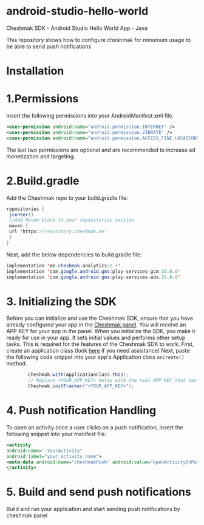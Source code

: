 # android-studio-hello-world
Cheshmak SDK - Android Studio Hello World App - Java

This repository shows how to configure cheshmak for minumum usage to be able to send push notifications


# Installation

# 1.Permissions

Insert the following permissions into your AndroidManifest.xml file.

```xml
​<uses-permission android:name="android.permission.INTERNET" />​
​<uses-permission android:name="android.permission.VIBRATE" />​
<uses-permission android:name="android.permission.ACCESS_FINE_LOCATION" />
```
The last two permissions are optional and are recommended to increase ad monetization and targeting.

# 2.Build.gradle
Add the Cheshmak repo to your build.gradle file:

```java
repositories {
 jcenter()
 //Add Maven block to your repositories section
 maven {
 url 'https://repository.cheshmak.me'
 }
}
```

Next, add the below dependencies to build.gradle file:

```java
implementation 'me.cheshmak:analytics:2.+'
implementation 'com.google.android.gms:play-services-gcm:16.0.0'
implementation 'com.google.android.gms:play-services-ads:16.0.0'
```

 # 3. Initializing the SDK
 Before you can initialize and use the Cheshmak SDK, ensure that you have already configured your app in the [Cheshmak panel](https://panel.cheshmak.me). You will receive an APP KEY for your app in the panel.
When you initialize the SDK, you make it ready for use in your app. It sets initial values and performs other setup tasks. This is required for the features of the Cheshmak SDK to work.
First, create an application class (look [here](https://stackoverflow.com/questions/12834379/extending-android-application-class) if you need assistance)
Next, paste the following code snippet into your app's Application class ```onCreate()``` method.
```java
        Cheshmak.with(ApplicationClass.this);
        // Replace <YOUR_APP_KEY> below with the real APP KEY that has been provided in the panel
        Cheshmak.initTracker("<YOUR_APP_KEY>");
```


# 4. Push notification Handling

To open an activity once a user clicks on a push notification, insert the following snippet into your manifest file:

```xml
​<activity
android:name=".YourActivity"​
android:label="your_activity_name">​
​<meta-data android:name="cheshmakPush" android:value="openActivityOnPush"/>​
​</activity>
```

# 5. Build and send push notifications
Build and run your application and start sending push notifications by cheshmak panel
